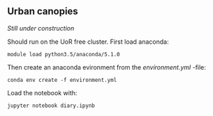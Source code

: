 ## Urban canopies

*Still under construction*

Should run on the UoR free cluster. 
First load anaconda: 

	module load python3.5/anaconda/5.1.0 

Then create an anaconda evironment from the *environment.yml* -file:

	conda env create -f environment.yml

Load the notebook with: 

	jupyter notebook diary.ipynb
